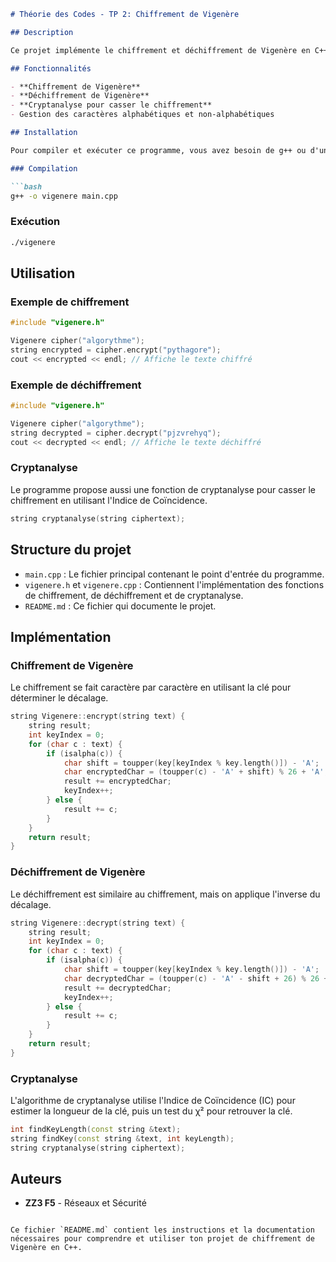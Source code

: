 ```markdown
# Théorie des Codes - TP 2: Chiffrement de Vigenère

## Description

Ce projet implémente le chiffrement et déchiffrement de Vigenère en C++. Le chiffrement de Vigenère est une méthode de substitution polyalphabétique qui utilise une clé pour chiffrer un texte clair. Le projet inclut également une méthode de cryptanalyse qui permet de casser ce chiffrement en utilisant l'Indice de Coïncidence (IC) et un test du χ².

## Fonctionnalités

- **Chiffrement de Vigenère**
- **Déchiffrement de Vigenère**
- **Cryptanalyse pour casser le chiffrement**
- Gestion des caractères alphabétiques et non-alphabétiques

## Installation

Pour compiler et exécuter ce programme, vous avez besoin de g++ ou d'un autre compilateur C++.

### Compilation

```bash
g++ -o vigenere main.cpp
```

### Exécution

```bash
./vigenere
```

## Utilisation

### Exemple de chiffrement

```cpp
#include "vigenere.h"

Vigenere cipher("algorythme");
string encrypted = cipher.encrypt("pythagore");
cout << encrypted << endl; // Affiche le texte chiffré
```

### Exemple de déchiffrement

```cpp
#include "vigenere.h"

Vigenere cipher("algorythme");
string decrypted = cipher.decrypt("pjzvrehyq");
cout << decrypted << endl; // Affiche le texte déchiffré
```

### Cryptanalyse

Le programme propose aussi une fonction de cryptanalyse pour casser le chiffrement en utilisant l'Indice de Coïncidence.

```cpp
string cryptanalyse(string ciphertext);
```

## Structure du projet

- `main.cpp` : Le fichier principal contenant le point d'entrée du programme.
- `vigenere.h` et `vigenere.cpp` : Contiennent l'implémentation des fonctions de chiffrement, de déchiffrement et de cryptanalyse.
- `README.md` : Ce fichier qui documente le projet.

## Implémentation

### Chiffrement de Vigenère

Le chiffrement se fait caractère par caractère en utilisant la clé pour déterminer le décalage.

```cpp
string Vigenere::encrypt(string text) {
    string result;
    int keyIndex = 0;
    for (char c : text) {
        if (isalpha(c)) {
            char shift = toupper(key[keyIndex % key.length()]) - 'A';
            char encryptedChar = (toupper(c) - 'A' + shift) % 26 + 'A';
            result += encryptedChar;
            keyIndex++;
        } else {
            result += c;
        }
    }
    return result;
}
```

### Déchiffrement de Vigenère

Le déchiffrement est similaire au chiffrement, mais on applique l'inverse du décalage.

```cpp
string Vigenere::decrypt(string text) {
    string result;
    int keyIndex = 0;
    for (char c : text) {
        if (isalpha(c)) {
            char shift = toupper(key[keyIndex % key.length()]) - 'A';
            char decryptedChar = (toupper(c) - 'A' - shift + 26) % 26 + 'A';
            result += decryptedChar;
            keyIndex++;
        } else {
            result += c;
        }
    }
    return result;
}
```

### Cryptanalyse

L'algorithme de cryptanalyse utilise l'Indice de Coïncidence (IC) pour estimer la longueur de la clé, puis un test du χ² pour retrouver la clé.

```cpp
int findKeyLength(const string &text);
string findKey(const string &text, int keyLength);
string cryptanalyse(string ciphertext);
```

## Auteurs

- **ZZ3 F5** - Réseaux et Sécurité
```

Ce fichier `README.md` contient les instructions et la documentation nécessaires pour comprendre et utiliser ton projet de chiffrement de Vigenère en C++.
